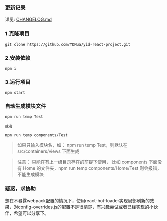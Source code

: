 ### 更新记录

详见: [CHANGELOG.md](https://github.com/YDMua/yid-react-project/blob/master/CHANGELOG.md)

### 1.克隆项目

```
git clone https://github.com/YDMua/yid-react-project.git
```

### 2.安装依赖

```
npm i
```

### 3.运行项目

```
npm start
```

### 自动生成模块文件

```
npm run temp Test

或者

npm run temp components/Test
```

> 如果只输入模块名，如： npm run temp Test，则默认在 src/containers/views 下面生成

> 注意： 只能在有上一级目录存在的前提下使用， 比如 components 下面没有 Home 的文件夹，npm run temp components/Home/Test 则会报错，不能生成模块

### 疑惑，求协助

想在不暴露webpack配置的情况下，使用react-hot-loader实现局部刷新的效果，对config-overrides.js的配置不是很清楚，有兴趣尝试或者已经实现的小伙伴，希望可以分享下。

